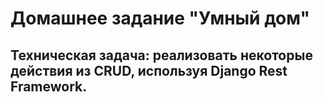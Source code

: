 # Домашнее задание "Умный дом"

## Техническая задача: реализовать некоторые действия из CRUD, используя Django Rest Framework.


